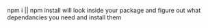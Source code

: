 npm i || npm install will look inside your package and figure out what dependancies you need and install them
